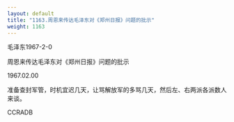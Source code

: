 ```yaml
---
layout: default
title: "1163.周恩来传达毛泽东对《郑州日报》问题的批示"
weight: 1163
---
```


毛泽东1967-2-0

周恩来传达毛泽东对《郑州日报》问题的批示

1967.02.00

准备查封军管，时机宜迟几天，让骂解放军的多骂几天，然后左、右两派各派数人来谈。

CCRADB

